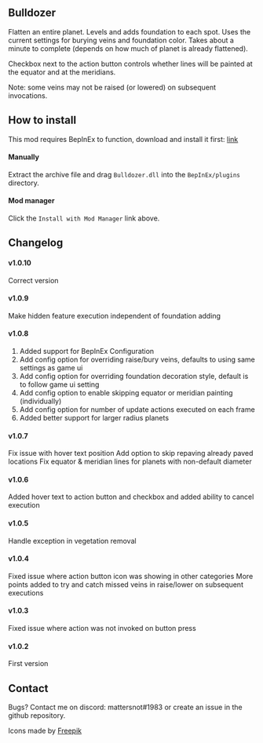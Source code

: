 ﻿## Bulldozer

Flatten an entire planet. Levels and adds foundation to each spot. Uses the current settings for burying veins and foundation color.
Takes about a minute to complete (depends on how much of planet is already flattened).

Checkbox next to the action button controls whether lines will be painted at the equator and at the meridians.

Note: some veins may not be raised (or lowered) on subsequent invocations. 

## How to install

This mod requires BepInEx to function, download and install it first: [link](https://bepinex.github.io/bepinex_docs/master/articles/user_guide/installation/index.html?tabs=tabid-win)

#### Manually
Extract the archive file and drag `Bulldozer.dll` into the `BepInEx/plugins` directory.

#### Mod manager
Click the `Install with Mod Manager` link above.

## Changelog

#### v1.0.10
Correct version

#### v1.0.9
Make hidden feature execution independent of foundation adding

#### v1.0.8
1. Added support for BepInEx Configuration
2. Add config option for overriding raise/bury veins, defaults to using same settings as game ui
3. Add config option for overriding foundation decoration style, default is to follow game ui setting
4. Add config option to enable skipping equator or meridian painting (individually)
5. Add config option for number of update actions executed on each frame
6. Added better support for larger radius planets

#### v1.0.7
Fix issue with hover text position
Add option to skip repaving already paved locations
Fix equator & meridian lines for planets with non-default diameter

#### v1.0.6
Added hover text to action button and checkbox and added ability to cancel execution

#### v1.0.5
Handle exception in vegetation removal

#### v1.0.4
Fixed issue where action button icon was showing in other categories
More points added to try and catch missed veins in raise/lower on subsequent executions 

#### v1.0.3
Fixed issue where action was not invoked on button press

#### v1.0.2
First version


## Contact
Bugs? Contact me on discord: mattersnot#1983 or create an issue in the github repository.

Icons made by [Freepik](https://www.freepik.com)
